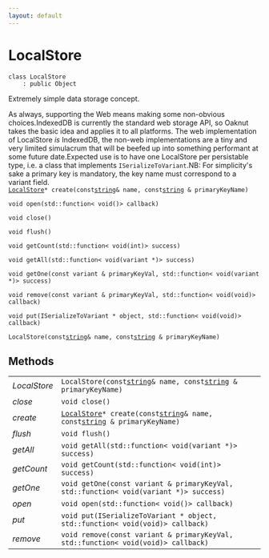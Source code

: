 ```yaml
---
layout: default
---
```


# LocalStore

```
class LocalStore
    : public Object
```


Extremely simple data storage concept.     

As always, supporting the Web means making some non-obvious choices.IndexedDB is currently the standard web storage API, so Oaknut takes the basic idea and applies it to all platforms. The web implementation of LocalStore *is* IndexedDB, the non-web implementations are a tiny and very limited simulacrum that will be beefed up into something performant at some future date.Expected use is to have one LocalStore per persistable type, i.e. a class that implements `ISerializeToVariant`.NB: For simplicity's sake a primary key is mandatory, the key name must correspond to a variant field.     
[`LocalStore`](/oaknut/ref/data_group/LocalStore)` * create(const `[`string`](/oaknut/ref/base_group/string)` & name, const `[`string`](/oaknut/ref/base_group/string)` & primaryKeyName)`<br>



`void open(std::function< void()> callback)`<br>

`void close()`<br>

`void flush()`<br>

`void getCount(std::function< void(int)> success)`<br>

`void getAll(std::function< void(variant *)> success)`<br>

`void getOne(const variant & primaryKeyVal, std::function< void(variant *)> success)`<br>

`void remove(const variant & primaryKeyVal, std::function< void(void)> callback)`<br>

`void put(ISerializeToVariant * object, std::function< void(void)> callback)`<br>



` LocalStore(const `[`string`](/oaknut/ref/base_group/string)` & name, const `[`string`](/oaknut/ref/base_group/string)` & primaryKeyName)`<br>



## Methods

| | |
|-|-|
| *LocalStore* | ` LocalStore(const `[`string`](/oaknut/ref/base_group/string)` & name, const `[`string`](/oaknut/ref/base_group/string)` & primaryKeyName)` |  |
| *close* | `void close()` |  |
| *create* | [`LocalStore`](/oaknut/ref/data_group/LocalStore)` * create(const `[`string`](/oaknut/ref/base_group/string)` & name, const `[`string`](/oaknut/ref/base_group/string)` & primaryKeyName)` |  |
| *flush* | `void flush()` |  |
| *getAll* | `void getAll(std::function< void(variant *)> success)` |  |
| *getCount* | `void getCount(std::function< void(int)> success)` |  |
| *getOne* | `void getOne(const variant & primaryKeyVal, std::function< void(variant *)> success)` |  |
| *open* | `void open(std::function< void()> callback)` |  |
| *put* | `void put(ISerializeToVariant * object, std::function< void(void)> callback)` |  |
| *remove* | `void remove(const variant & primaryKeyVal, std::function< void(void)> callback)` |  |
